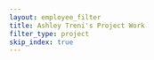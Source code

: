 ```yaml
---
layout: employee_filter
title: Ashley Treni's Project Work
filter_type: project
skip_index: true
---
```

